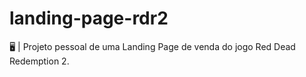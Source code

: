 # landing-page-rdr2
🖥 | Projeto pessoal de uma Landing Page de venda do jogo Red Dead Redemption 2.

